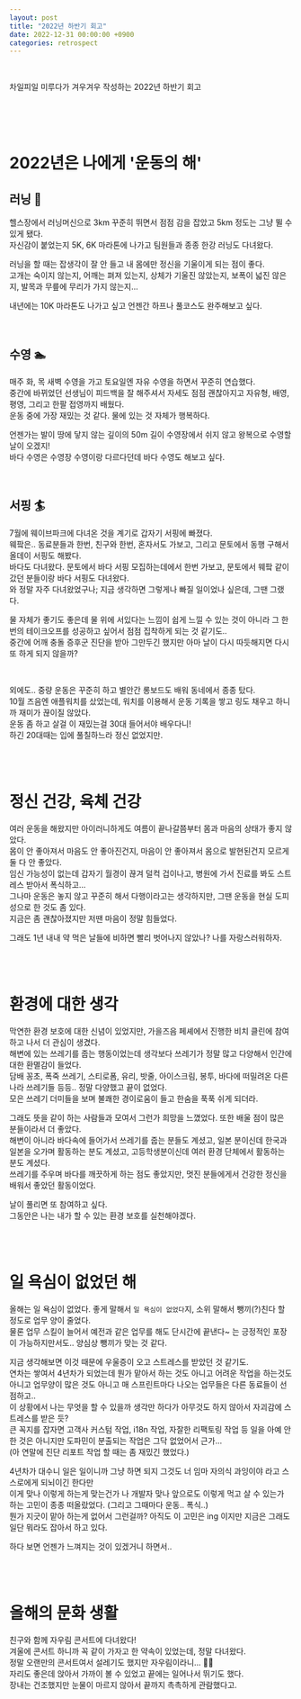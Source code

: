 ```yaml
---
layout: post
title: "2022년 하반기 회고"
date: 2022-12-31 00:00:00 +0900
categories: retrospect
---
```


<br />

차일피일 미루다가 겨우겨우 작성하는 2022년 하반기 회고

<br /><br /><br />

# 2022년은 나에게 '운동의 해'

## 러닝 🏃

헬스장에서 러닝머신으로 3km 꾸준히 뛰면서 점점 감을 잡았고 5km 정도는 그냥 뛸 수 있게 됐다.  
자신감이 붙었는지 5K, 6K 마라톤에 나가고 팀원들과 종종 한강 러닝도 다녀왔다.

러닝을 할 때는 잡생각이 잘 안 들고 내 몸에만 정신을 기울이게 되는 점이 좋다.  
고개는 숙이지 않는지, 어깨는 펴져 있는지, 상체가 기울진 않았는지, 보폭이 넓진 않은지, 발목과 무릎에 무리가 가지 않는지...

내년에는 10K 마라톤도 나가고 싶고 언젠간 하프나 풀코스도 완주해보고 싶다.

<br />

## 수영 🏊

매주 화, 목 새벽 수영을 가고 토요일엔 자유 수영을 하면서 꾸준히 연습했다.  
중간에 바뀌었던 선생님이 피드백을 잘 해주셔서 자세도 점점 괜찮아지고 자유형, 배영, 평영, 그리고 한팔 접영까지 배웠다.  
운동 중에 가장 재밌는 것 같다. 물에 있는 것 자체가 행복하다.

언젠가는 발이 땅에 닿지 않는 깊이의 50m 길이 수영장에서 쉬지 않고 왕복으로 수영할 날이 오겠지!  
바다 수영은 수영장 수영이랑 다르다던데 바다 수영도 해보고 싶다.

<br />

## 서핑 🏄

7월에 웨이브파크에 다녀온 것을 계기로 갑자기 서핑에 빠졌다.  
웨팤은.. 동료분들과 한번, 친구와 한번, 혼자서도 가보고, 그리고 문토에서 동행 구해서 올데이 서핑도 해봤다.  
바다도 다녀왔다. 문토에서 바다 서핑 모집하는데에서 한번 가보고, 문토에서 웨팤 같이 갔던 분들이랑 바다 서핑도 다녀왔다.  
와 정말 자주 다녀왔었구나; 지금 생각하면 그렇게나 빠질 일이었나 싶은데, 그땐 그랬다.

물 자체가 좋기도 좋은데 물 위에 서있다는 느낌이 쉽게 느낄 수 있는 것이 아니라 그 한번의 테이크오프를 성공하고 싶어서 점점 집착하게 되는 것 같기도..  
중간에 어깨 충돌 증후군 진단을 받아 그만두긴 했지만 아마 날이 다시 따듯해지면 다시 또 하게 되지 않을까?

<br />

외에도.. 중량 운동은 꾸준히 하고 별안간 롱보드도 배워 동네에서 종종 탔다.  
10월 즈음엔 애플워치를 샀었는데, 워치를 이용해서 운동 기록을 쌓고 링도 채우고 하니까 재미가 끊이질 않았다.  
운동 좀 하고 살걸 이 재밌는걸 30대 들어서야 배우다니!  
하긴 20대때는 입에 풀칠하느라 정신 없었지만.

<br />
<br />

# 정신 건강, 육체 건강

여러 운동을 해왔지만 아이러니하게도 여름이 끝나갈쯤부터 몸과 마음의 상태가 좋지 않았다.  
몸이 안 좋아져서 마음도 안 좋아진건지, 마음이 안 좋아져서 몸으로 발현된건지 모르게 둘 다 안 좋았다.  
임신 가능성이 없는데 갑자기 월경이 끊겨 덜컥 겁이나고, 병원에 가서 진료를 봐도 스트레스 받아서 폭식하고...  
그나마 운동은 놓지 않고 꾸준히 해서 다행이라고는 생각하지만, 그땐 운동을 현실 도피성으로 한 것도 좀 있다.  
지금은 좀 괜찮아졌지만 저땐 마음이 정말 힘들었다.

그래도 1년 내내 약 먹은 날들에 비하면 빨리 벗어나지 않았나? 나를 자랑스러워하자.

<br />
<br />

# 환경에 대한 생각

막연한 환경 보호에 대한 신념이 있었지만, 가을즈음 페셰에서 진행한 비치 클린에 참여하고 나서 더 관심이 생겼다.  
해변에 있는 쓰레기를 줍는 행동이었는데 생각보다 쓰레기가 정말 많고 다양해서 인간에 대한 환멸감이 들었다.  
담배 꽁초, 폭죽 쓰레기, 스티로폼, 유리, 밧줄, 아이스크림, 봉투, 바다에 떠밀려온 다른 나라 쓰레기들 등등.. 정말 다양했고 끝이 없었다.  
모은 쓰레기 더미들을 보며 불쾌한 경이로움이 들고 한숨을 푹푹 쉬게 되더라.

그래도 뜻을 같이 하는 사람들과 모여서 그런가 희망을 느꼈었다. 또한 배울 점이 많은 분들이라서 더 좋았다.  
해변이 아니라 바다속에 들어가서 쓰레기를 줍는 분들도 계셨고, 일본 분이신데 한국과 일본을 오가며 활동하는 분도 계셨고, 고등학생분이신데 여러 환경 단체에서 활동하는 분도 계셨다.  
쓰레기를 주우며 바다를 깨끗하게 하는 점도 좋았지만, 멋진 분들에게서 건강한 정신을 배워서 좋았던 활동이었다.

날이 풀리면 또 참여하고 싶다.  
그동안은 나는 내가 할 수 있는 환경 보호를 실천해야겠다.

<br />
<br />

# 일 욕심이 없었던 해

올해는 일 욕심이 없었다. 좋게 말해서 `일 욕심이 없었다`지, 소위 말해서 뺑끼(?)친다 할 정도로 업무 양이 줄었다.  
물론 업무 스킬이 늘어서 예전과 같은 업무를 해도 단시간에 끝낸다~ 는 긍정적인 포장이 가능하지만서도.. 양심상 뺑끼가 맞는 것 같다.

지금 생각해보면 이것 때문에 우울증이 오고 스트레스를 받았던 것 같기도.  
연차는 쌓여서 4년차가 되었는데 뭔가 맡아서 하는 것도 아니고 어려운 작업을 하는것도 아니고 업무양이 많은 것도 아니고 매 스프린트마다 나오는 업무들은 다른 동료들이 선점하고..  
이 상황에서 나는 무엇을 할 수 있을까 생각만 하다가 아무것도 하지 않아서 자괴감에 스트레스를 받은 듯?  
큰 꼭지를 잡자면 고객사 커스텀 작업, i18n 작업, 자잘한 리팩토링 작업 등 일을 아예 안 한 것은 아니지만 도파민이 분출되는 작업은 그닥 없었어서 근가...  
(아 연말에 진단 리포트 작업 할 때는 좀 재밌긴 했었다.)

4년차가 대수니 일은 일이니까 그냥 하면 되지 그것도 너 임마 자의식 과잉이야 라고 스스로에게 되뇌이긴 한다만  
이게 맞나 이렇게 하는게 맞는건가 나 개발자 맞나 앞으로도 이렇게 먹고 살 수 있는가 하는 고민이 종종 떠올랐었다. (그리고 그때마다 운동.. 폭식..)  
뭔가 지긋이 맡아 하는게 없어서 그런걸까?
아직도 이 고민은 ing 이지만 지금은 그래도 일단 뭐라도 잡아서 하고 있다.

하다 보면 언젠가 느껴지는 것이 있겠거니 하면서..

<br />
<br />

# 올해의 문화 생활

친구와 함께 자우림 콘서트에 다녀왔다!  
겨울에 콘서트 하니까 꼭 같이 가자고 한 약속이 있었는데, 정말 다녀왔다.  
정말 오랜만의 콘서트여서 설레기도 했지만 자우림이라니... 🥺🫶  
자리도 좋은데 앉아서 가까이 볼 수 있었고 끝에는 일어나서 뛰기도 했다.  
장내는 건조했지만 눈물이 마르지 않아서 끝까지 촉촉하게 관람했다고.
